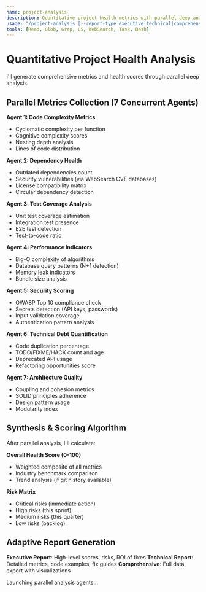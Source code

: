 ```yaml
---
name: project-analysis
description: Quantitative project health metrics with parallel deep analysis
usage: "/project-analysis [--report-type executive|technical|comprehensive]"
tools: [Read, Glob, Grep, LS, WebSearch, Task, Bash]
---
```


# Quantitative Project Health Analysis

I'll generate comprehensive metrics and health scores through parallel deep analysis.

## Parallel Metrics Collection (7 Concurrent Agents)

**Agent 1: Code Complexity Metrics**
- Cyclomatic complexity per function
- Cognitive complexity scores
- Nesting depth analysis
- Lines of code distribution

**Agent 2: Dependency Health**
- Outdated dependencies count
- Security vulnerabilities (via WebSearch CVE databases)
- License compatibility matrix
- Circular dependency detection

**Agent 3: Test Coverage Analysis**
- Unit test coverage estimation
- Integration test presence
- E2E test detection
- Test-to-code ratio

**Agent 4: Performance Indicators**
- Big-O complexity of algorithms
- Database query patterns (N+1 detection)
- Memory leak indicators
- Bundle size analysis

**Agent 5: Security Scoring**
- OWASP Top 10 compliance check
- Secrets detection (API keys, passwords)
- Input validation coverage
- Authentication pattern analysis

**Agent 6: Technical Debt Quantification**
- Code duplication percentage
- TODO/FIXME/HACK count and age
- Deprecated API usage
- Refactoring opportunities score

**Agent 7: Architecture Quality**
- Coupling and cohesion metrics
- SOLID principles adherence
- Design pattern usage
- Modularity index

## Synthesis & Scoring Algorithm

After parallel analysis, I'll calculate:

**Overall Health Score (0-100)**
- Weighted composite of all metrics
- Industry benchmark comparison
- Trend analysis (if git history available)

**Risk Matrix**
- Critical risks (immediate action)
- High risks (this sprint)
- Medium risks (this quarter)
- Low risks (backlog)

## Adaptive Report Generation

**Executive Report**: High-level scores, risks, ROI of fixes
**Technical Report**: Detailed metrics, code examples, fix guides
**Comprehensive**: Full data export with visualizations

Launching parallel analysis agents...